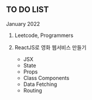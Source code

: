 ## TO DO LIST

January 2022

1. Leetcode, Programmers


2. ReactJS로 영화 웹서비스 만들기
    - JSX
    - State
    - Props
    - Class Components
    - Data Fetching
    - Routing
